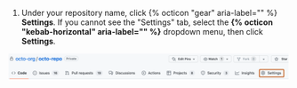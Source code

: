 1. Under your repository name, click {% octicon "gear" aria-label="" %} **Settings**. If you cannot see the "Settings" tab, select the **{% octicon "kebab-horizontal" aria-label="" %}** dropdown menu, then click **Settings**.

![Screenshot of a repository header showing the tabs. The "Settings" tab is highlighted by a dark orange outline.](/assets/images/help/repository/repo-actions-settings.png)
